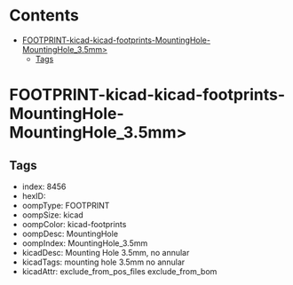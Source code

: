 



Contents
========

* [FOOTPRINT-kicad-kicad-footprints-MountingHole-MountingHole_3.5mm>](#footprint-kicad-kicad-footprints-mountinghole-mountinghole_35mm)
	* [Tags](#tags)

# FOOTPRINT-kicad-kicad-footprints-MountingHole-MountingHole_3.5mm>

## Tags

- index: 8456
- hexID: 
- oompType: FOOTPRINT
- oompSize: kicad
- oompColor: kicad-footprints
- oompDesc: MountingHole
- oompIndex: MountingHole_3.5mm
- kicadDesc: Mounting Hole 3.5mm, no annular
- kicadTags: mounting hole 3.5mm no annular
- kicadAttr: exclude_from_pos_files exclude_from_bom

